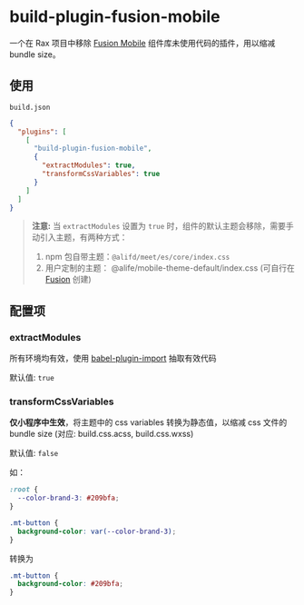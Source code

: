 # build-plugin-fusion-mobile

一个在 Rax 项目中移除 [Fusion Mobile](https://www.npmjs.com/package/@alifd/meet) 组件库未使用代码的插件，用以缩减 bundle size。

## 使用

`build.json`

```json
{
  "plugins": [
    [
      "build-plugin-fusion-mobile",
      {
        "extractModules": true,
        "transformCssVariables": true
      }
    ]
  ]
}
```

> **注意:** 当 `extractModules` 设置为 `true` 时，组件的默认主题会移除，需要手动引入主题，有两种方式：
>
> 1. npm 包自带主题：`@alifd/meet/es/core/index.css`
> 2. 用户定制的主题： @alife/mobile-theme-default/index.css (可自行在 [Fusion](https://fusion.alibaba-inc.com/mobile/) 创建)

## 配置项

### extractModules

所有环境均有效，使用 [babel-plugin-import](https://www.npmjs.com/package/babel-plugin-import) 抽取有效代码

默认值: `true`

### transformCssVariables

**仅小程序中生效**，将主题中的 css variables 转换为静态值，以缩减 css 文件的 bundle size (对应: build.css.acss, build.css.wxss)

默认值: `false`

如：

```css
:root {
  --color-brand-3: #209bfa;
}

.mt-button {
  background-color: var(--color-brand-3);
}
```

转换为

```css
.mt-button {
  background-color: #209bfa;
}
```
